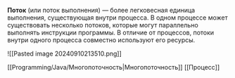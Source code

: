 **Поток** (или поток выполнения) — более легковесная единица выполнения, существующая внутри процесса. В одном процессе может существовать несколько потоков, которые могут параллельно выполнять инструкции программы. В отличие от процессов, потоки внутри одного процесса совместно используют его ресурсы.

![[Pasted image 20240910213510.png]]



[[Programming/Java/Многопоточность|Многопоточность]] [[Процесс]] 
